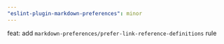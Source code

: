```yaml
---
"eslint-plugin-markdown-preferences": minor
---
```


feat: add `markdown-preferences/prefer-link-reference-definitions` rule
